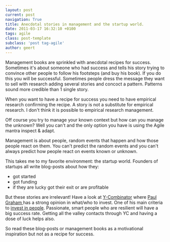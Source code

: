 ```yaml
---
layout: post
current: post
navigation: True
title: Anecdotal stories in management and the startup world.
date: 2011-03-17 16:32:10 +0100
tags: agile
class: post-template
subclass: 'post tag-agile'
author: geert
---
```


Management books are sprinkled with anecdotal recipes for success. Sometimes it's about someone who had success and tells his story trying to convince other people to follow his footsteps (and buy his book). If you do this you will be successful. Sometimes people dress the message they want to sell with research adding several stories and concoct a pattern. Patterns sound more credible than 1 single story.

When you want to have a recipe for success you need to have empirical research confirming the recipe. A story is not a substitute for empirical research. I don't think it is possible to empirical research management.

Off course you try to manage your known context but how can you manage the unknown? Well you can't and the only option you have is using the Agile mantra inspect & adapt.

Management is about people, random events that happen and how those people react on them. You can't predict the random events and you can't always predict how people react on events known or unknown.

This takes me to my favorite environment: the startup world. Founders of startups all write blog-posts about how they:

* got started
* got funding
* if they are lucky got their exit or are profitable

But these stories are irrelevant! Have a look at [Y-Combinator](http://ycombinator.com/index.html) where [Paul Graham ](http://www.paulgraham.com/)has a strong opinion in what/who to invest. One of his main criteria to [invest in people](http://www.paulgraham.com/angelinvesting.html).  Passionate, smart people who are resilient will have a big success rate. Getting all the valley contacts through YC and having a dose of luck helps also.

So read these blog-posts or management books as a motivational inspiration but not as a recipe for success.
